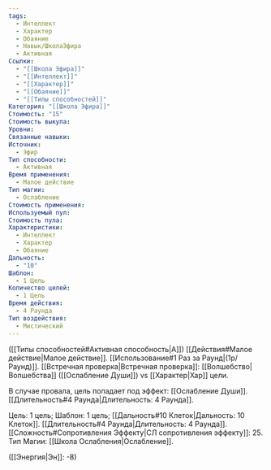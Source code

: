 ```yaml
---
tags:
  - Интеллект
  - Характер
  - Обаяние
  - Навык/ШколаЭфира
  - Активная
Ссылки:
  - "[[Школа Эфира]]"
  - "[[Интеллект]]"
  - "[[Характер]]"
  - "[[Обаяние]]"
  - "[[Типы способностей]]"
Категория: "[[Школа Эфира]]"
Стоимость: "15"
Стоимость выкупа: 
Уровни: 
Связанные навыки: 
Источник:
  - Эфир
Тип способности:
  - Активная
Время применения:
  - Малое действие
Тип магии:
  - Ослабление
Стоимость применения: 
Используемый пул: 
Стоимость пула: 
Характеристики:
  - Интеллект
  - Характер
  - Обаяние
Дальность:
  - "10"
Шаблон:
  - 1 Цель
Количество целей:
  - 1 Цель
Время действия:
  - 4 Раунда
Тип воздействия:
  - Мистический
---
```

([[Типы способностей#Активная способность|А]]) [[Действия#Малое действие|Малое действие]]. [[Использование#1 Раз за Раунд|(1р/Раунд)]]. [[Встречная проверка|Встречная проверка]]: [[Волшебство|Волшебства]] ([[Ослабление Души]]) vs [[Характер|Хар]] цели. 

В случае провала, цель попадает под эффект: [[Ослабление Души]]. [[Длительность#4 Раунда|Длительность: 4 Раунда]].

Цель: 1 цель; Шаблон: 1 цель; [[Дальность#10 Клеток|Дальность: 10 Клеток]]. [[Длительность#4 Раунда|Длительность: 4 Раунда]]. 
[[Сложность#Cопротивления Эффекту|СЛ сопротивления эффекту]]: 25. 
Тип Магии: [[Школа Ослабления|Ослабление]]. 

([[Энергия|Эн]]: -8)